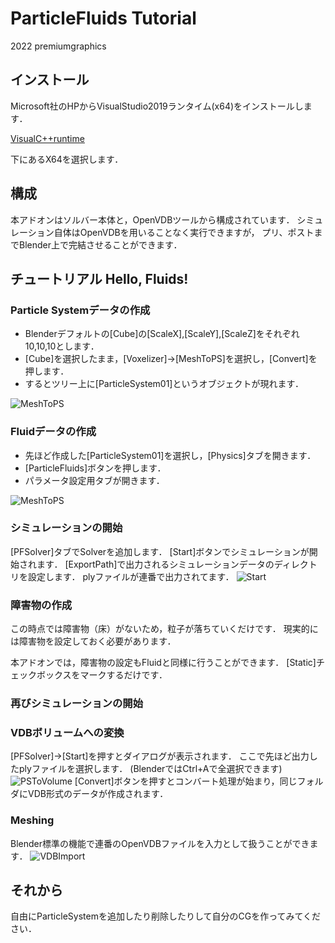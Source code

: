 # ParticleFluids Tutorial

2022 premiumgraphics

## インストール
Microsoft社のHPからVisualStudio2019ランタイム(x64)をインストールします．

[VisualC++runtime](https://docs.microsoft.com/ja-jp/cpp/windows/latest-supported-vc-redist?view=msvc-170
 "VisualC++runtime")

下にあるX64を選択します．

## 構成
本アドオンはソルバー本体と，OpenVDBツールから構成されています．
シミュレーション自体はOpenVDBを用いることなく実行できますが，
プリ、ポストまでBlender上で完結させることができます．

## チュートリアル Hello, Fluids!

### Particle Systemデータの作成

- Blenderデフォルトの[Cube]の[ScaleX],[ScaleY],[ScaleZ]をそれぞれ10,10,10とします．
- [Cube]を選択したまま，[Voxelizer]->[MeshToPS]を選択し，[Convert]を押します．
- するとツリー上に[ParticleSystem01]というオブジェクトが現れます．

![MeshToPS](/images/MeshToPS.PNG) 

### Fluidデータの作成

- 先ほど作成した[ParticleSystem01]を選択し，[Physics]タブを開きます．
- [ParticleFluids]ボタンを押します．
- パラメータ設定用タブが開きます．

![MeshToPS](/images/Fluid.PNG) 

### シミュレーションの開始
[PFSolver]タブでSolverを追加します．
[Start]ボタンでシミュレーションが開始されます．
[ExportPath]で出力されるシミュレーションデータのディレクトリを設定します．
plyファイルが連番で出力されてます．
![Start](/images/start.PNG) 

### 障害物の作成
この時点では障害物（床）がないため，粒子が落ちていくだけです．
現実的には障害物を設定しておく必要があります．

本アドオンでは，障害物の設定もFluidと同様に行うことができます．
[Static]チェックボックスをマークするだけです．

### 再びシミュレーションの開始


### VDBボリュームへの変換
[PFSolver]->[Start]を押すとダイアログが表示されます．
ここで先ほど出力したplyファイルを選択します．
(BlenderではCtrl+Aで全選択できます)
![PSToVolume](/images/PSToVolume.PNG) 
[Convert]ボタンを押すとコンバート処理が始まり，同じフォルダにVDB形式のデータが作成されます．

### Meshing
Blender標準の機能で連番のOpenVDBファイルを入力として扱うことができます．
![VDBImport](/images/VDBImport.PNG) 





## それから
自由にParticleSystemを追加したり削除したりして自分のCGを作ってみてください．